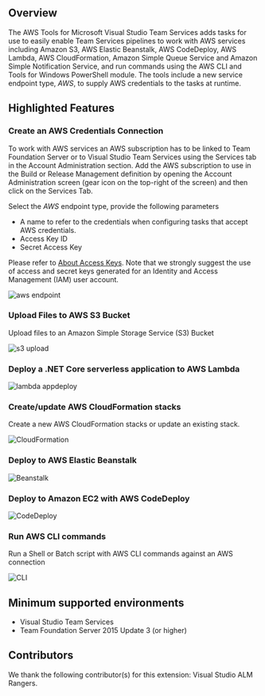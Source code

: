 ## Overview
The AWS Tools for Microsoft Visual Studio Team Services adds tasks for use to easily enable Team Services pipelines to work with AWS services including Amazon S3, AWS Elastic Beanstalk, AWS CodeDeploy, AWS Lambda, AWS CloudFormation, Amazon Simple Queue Service and Amazon Simple Notification Service, and run commands using the AWS CLI and Tools for Windows PowerShell module. The tools include a new service endpoint type, *AWS*, to supply AWS credentials to the tasks at runtime.

## Highlighted Features
### Create an AWS Credentials Connection
To work with AWS services an AWS subscription has to be linked to Team Foundation Server or to Visual Studio Team Services using the Services tab in the Account Administration section. Add the AWS subscription to use in the Build or Release Management definition by opening the Account Administration screen (gear icon on the top-right of the screen) and then click on the Services Tab.

Select the *AWS* endpoint type, provide the following parameters
- A name to refer to the credentials when configuring tasks that accept AWS credentials.
- Access Key ID
- Secret Access Key

Please refer to [About Access Keys](https://aws.amazon.com/developers/access-keys/). Note that we strongly suggest the use of access and secret keys generated for an Identity and Access Management (IAM) user account.

![aws endpoint](images/AWSEndpoint.png)

### Upload Files to AWS S3 Bucket

Upload files to an Amazon Simple Storage Service (S3) Bucket

![s3 upload](images/AWSFileUpload.png)

### Deploy a .NET Core serverless application to AWS Lambda

![lambda appdeploy](images/AWSLambdaDeploy.png)

### Create/update AWS CloudFormation stacks

Create a new AWS CloudFormation stacks or update an existing stack.

![CloudFormation](images/AWSCloudFormation.png)

### Deploy to AWS Elastic Beanstalk

![Beanstalk](images/AWSElasticBeanstalk.png)

### Deploy to Amazon EC2 with AWS CodeDeploy

![CodeDeploy](images/AWSCodeDeploy.png)

### Run AWS CLI commands

Run a Shell or Batch script with AWS CLI commands against an AWS connection

![CLI](images/AWSCLI.png)

## Minimum supported environments
- Visual Studio Team Services
- Team Foundation Server 2015 Update 3 (or higher)

## Contributors
We thank the following contributor(s) for this extension: Visual Studio ALM Rangers.